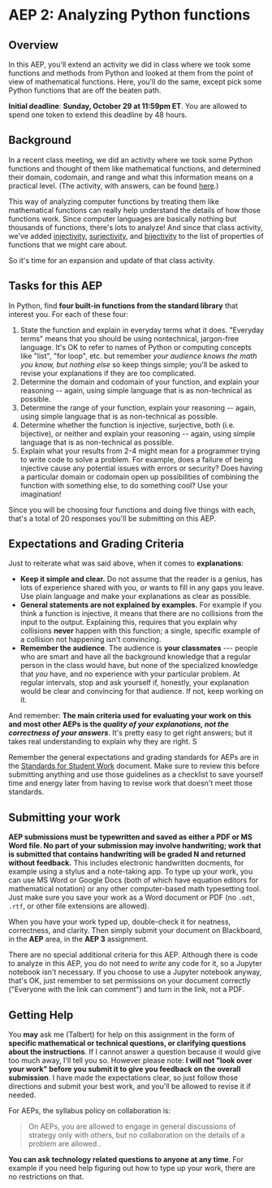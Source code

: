 
# AEP 2: Analyzing Python functions

## Overview 

In this AEP, you'll extend an activity we did in class where we took some functions and methods from Python and looked at them from the point of view of mathematical functions. Here, you'll do the same, except pick some Python functions that are off the beaten path. 


**Initial deadline**: **Sunday, October 29 at 11:59pm ET**. You are allowed to spend one token to extend this deadline by 48 hours. 


## Background

In a recent class meeting, we did an activity where we took some Python functions and thought of them like mathematical functions, and determined their domain, codomain, and range and what this information means on a practical level. (The activity, with answers, can be found [here](https://github.com/RobertTalbert/discretecs/blob/master/MTH225-Fall2023/activities/Class%20activity%20October%209%20Functions.ipynb).)

This way of analyzing computer functions by treating them like mathematical functions can really help understand the details of how those functions work. Since computer languages are basically nothing but thousands of functions, there's lots to analyze! And since that class activity, we've added [injectivity](https://publish.obsidian.md/mth225/Sets+and+Functions/Injective), [surjectivity](https://publish.obsidian.md/mth225/Sets+and+Functions/Surjective), and [bijectivity](https://publish.obsidian.md/mth225/Sets+and+Functions/Bijective) to the list of properties of functions that we might care about. 

So it's time for an expansion and update of that class activity. 

 
## Tasks for this AEP

In Python, find **four built-in functions from the standard library** that interest you. For each of these four: 

1. State the function and explain in everyday terms what it does. "Everyday terms" means that you should be using nontechnical, jargon-free language. It's OK to refer to names of Python or computing concepts like "list", "for loop", etc. but remember *your audience knows the math you know, but nothing else* so keep things simple; you'll be asked to revise your explanations if they are too complicated. 
2. Determine the domain and codomain of your function, and explain your reasoning -- again, using simple language that is as non-technical as possible. 
3. Determine the range of your function, explain your reasoning -- again, using simple language that is as non-technical as possible. 
4. Determine whether the function is injective, surjective, both (i.e. bijective), or neither and explain your reasoning -- again, using simple language that is as non-technical as possible. 
5. Explain what your results from 2-4 might mean for a programmer trying to write code to solve a problem. For example, does a failure of being injective cause any potential issues with errors or security? Does having a particular domain or codomain open up possibilities of combining the function with something else, to do something cool? Use your imagination! 

Since you will be choosing four functions and doing five things with each, that's a total of 20 responses you'll be submitting on this AEP. 

## Expectations and Grading Criteria

Just to reiterate what was said above, when it comes to **explanations**: 

- **Keep it simple and clear.** Do not assume that the reader is a genius, has lots of experience shared with you, or wants to fill in any gaps you leave. Use plain language and make your explanations as clear as possible. 
- **General statements are not explained by examples.** For example if you think a function is injective, it means that there are no collisions from the input to the output. Explaining this, requires that you explain why collisions **never** happen with this function; a single, specific example of a collision not happening isn't convincing. 
- **Remember the audience**. The audience is **your classmates** --- people who are smart and have all the background knowledge that a regular person in the class would have, but none of the specialized knowledge that *you* have, and no experience with your particular problem. At regular intervals, stop and ask yourself if, honestly, your explanation would be clear and convincing for that audience. If not, keep working on it. 

And remember: **The main criteria used for evaluating your work on this and most other AEPs is the *quality of your explanations, not the correctness of your answers***. It's pretty easy to get right answers; but it takes real understanding to explain why they are right. S

Remember the general expectations and grading standards for AEPs are in the [Standards for Student Work](https://github.com/RobertTalbert/discretecs/blob/master/MTH225-Fall2023/course-docs/standards-mth225-f23.md#standards-for-aeps) document. Make sure to review this before submitting anything and use those guidelines as a checklist to save yourself time and energy later from having to revise work that doesn't meet those standards. 



## Submitting your work 

**AEP submissions must be typewritten and saved as either a PDF or MS Word file. No part of your submission may involve handwriting; work that is submitted that contains handwriting will be graded N and returned without feedback.** This includes electronic handwritten docments, for example using a stylus and a note-taking app. To type up your work, you can use MS Word or Google Docs (both of which have equation editors for mathematical notation) or any other computer-based math typesetting tool. Just make sure you save your work as a Word document or PDF (no `.odt`, `.rtf`, or other file extensions are allowed).

When you have your work typed up, double-check it for neatness, correctness, and clarity. Then simply submit your document on Blackboard, in the **AEP** area, in the **AEP 3** assignment. 

There are no special additional criteria for this AEP. Although there is code to analyze in this AEP, you do not need to *write* any code for it, so a Jupyter notebook isn't necessary. If you choose to use a Jupyter notebook anyway, that's OK, just remember to set permissions on your document correctly ("Everyone with the link can comment") and turn in the link, not a PDF. 


## Getting Help

You **may** ask me (Talbert) for help on this assignment in the form of **specific mathematical or technical questions, or clarifying questions about the instructions**. If I cannot answer a question because it would give too much away, I'll tell you so. However please note: **I will not "look over your work" before you submit it to give you feedback on the overall submission**. I have made the expectations clear, so just follow those directions and submit your best work, and you'll be allowed to revise it if needed. 

For AEPs, the syllabus policy on collaboration is: 

>On AEPs, you are allowed to engage in general discussions of strategy only with others, but no collaboration on the details of a problem are allowed..
 
**You can ask technology related questions to anyone at any time**. For example if you need help figuring out how to type up your work, there are no restrictions on that. 